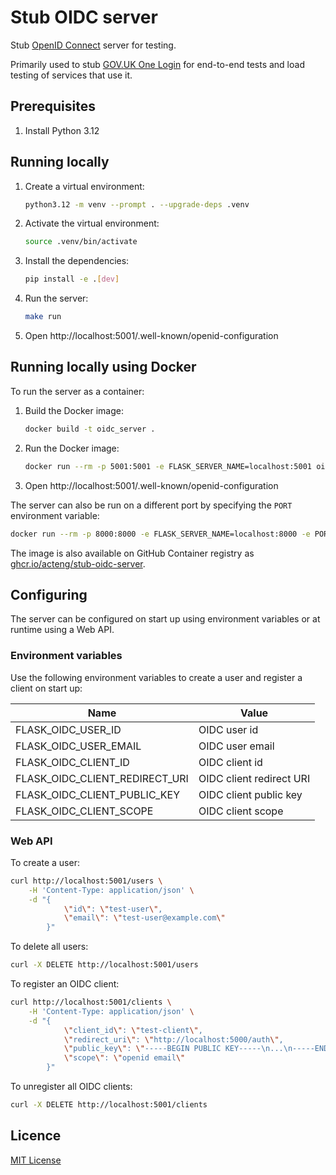 # Stub OIDC server

Stub [OpenID Connect](https://openid.net/specs/openid-connect-core-1_0.html) server for testing.

Primarily used to stub [GOV.UK One Login](https://docs.sign-in.service.gov.uk/) for end-to-end tests and load testing of
services that use it.

## Prerequisites

1. Install Python 3.12

## Running locally

1. Create a virtual environment:

    ```bash
    python3.12 -m venv --prompt . --upgrade-deps .venv
    ```

1. Activate the virtual environment:

    ```bash
    source .venv/bin/activate
    ```

1. Install the dependencies:

    ```bash
    pip install -e .[dev]
    ```

1. Run the server:

    ```bash
    make run
    ```

1. Open http://localhost:5001/.well-known/openid-configuration

## Running locally using Docker

To run the server as a container:

1. Build the Docker image:

   ```bash
   docker build -t oidc_server .
   ```
   
1. Run the Docker image:

   ```bash
   docker run --rm -p 5001:5001 -e FLASK_SERVER_NAME=localhost:5001 oidc_server
   ```
   
1. Open http://localhost:5001/.well-known/openid-configuration

The server can also be run on a different port by specifying the `PORT` environment variable:

```bash
docker run --rm -p 8000:8000 -e FLASK_SERVER_NAME=localhost:8000 -e PORT=8000 oidc_server
```

The image is also available on GitHub Container registry as
[ghcr.io/acteng/stub-oidc-server](https://github.com/acteng/stub-oidc-server/pkgs/container/stub-oidc-server).

## Configuring

The server can be configured on start up using environment variables or at runtime using a Web API.

### Environment variables

Use the following environment variables to create a user and register a client on start up:

| Name                           | Value                    |
|--------------------------------|--------------------------|
| FLASK_OIDC_USER_ID             | OIDC user id             |
| FLASK_OIDC_USER_EMAIL          | OIDC user email          |
| FLASK_OIDC_CLIENT_ID           | OIDC client id           |
| FLASK_OIDC_CLIENT_REDIRECT_URI | OIDC client redirect URI |
| FLASK_OIDC_CLIENT_PUBLIC_KEY   | OIDC client public key   |
| FLASK_OIDC_CLIENT_SCOPE        | OIDC client scope        |

### Web API

To create a user:

```bash
curl http://localhost:5001/users \
    -H 'Content-Type: application/json' \
    -d "{
            \"id\": \"test-user\",
            \"email\": \"test-user@example.com\"
        }"
```

To delete all users:

```bash
curl -X DELETE http://localhost:5001/users
```

To register an OIDC client:

```bash
curl http://localhost:5001/clients \
    -H 'Content-Type: application/json' \
    -d "{
            \"client_id\": \"test-client\",
            \"redirect_uri\": \"http://localhost:5000/auth\",
            \"public_key\": \"-----BEGIN PUBLIC KEY-----\n...\n-----END PUBLIC KEY-----\",
            \"scope\": \"openid email\"
        }"
```

To unregister all OIDC clients:

```bash
curl -X DELETE http://localhost:5001/clients
```

## Licence

[MIT License](LICENCE)
